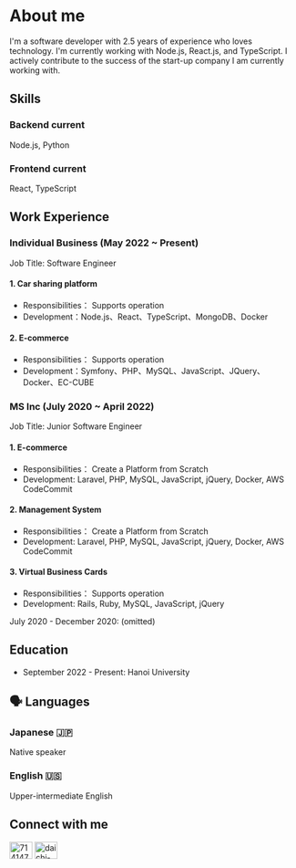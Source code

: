 # About me
I'm a software developer with 2.5 years of experience who loves technology. I'm currently working with Node.js, React.js, and TypeScript. I actively contribute to the success of the start-up company I am currently working with.

## Skills 

### Backend current 
Node.js, Python

### Frontend current
React, TypeScript

## Work Experience

### Individual Business (May 2022 ~ Present)
Job Title: Software Engineer

#### 1. Car sharing platform 
- Responsibilities： Supports operation
- Development：Node.js、React、TypeScript、MongoDB、Docker

#### 2. E-commerce
- Responsibilities： Supports operation
- Development：Symfony、PHP、MySQL、JavaScript、JQuery、Docker、EC-CUBE

### MS Inc (July 2020 ~ April 2022)
Job Title: Junior Software Engineer

#### 1. E-commerce
- Responsibilities： Create a Platform from Scratch
- Development: Laravel, PHP, MySQL, JavaScript, jQuery, Docker, AWS CodeCommit

#### 2. Management System
- Responsibilities： Create a Platform from Scratch 
- Development: Laravel, PHP, MySQL, JavaScript, jQuery, Docker, AWS CodeCommit

#### 3. Virtual Business Cards
- Responsibilities： Supports operation
- Development: Rails, Ruby, MySQL, JavaScript, jQuery

July 2020 - December 2020: (omitted)

## Education
- September 2022 - Present: Hanoi University

## 🗣 Languages

### Japanese **🇯🇵**
Native speaker 

### English 🇺🇸

Upper-intermediate English

## Connect with me

<p align="left">
<a href="https://twitter.com/71414744e2414f4" target="blank"><img align="center" src="https://raw.githubusercontent.com/rahuldkjain/github-profile-readme-generator/master/src/images/icons/Social/twitter.svg" alt="71414744e2414f4" height="30" width="40" /></a>
<a href="https://linkedin.com/in/daichi-ishikawa-a08a2622a" target="blank"><img align="center" src="https://raw.githubusercontent.com/rahuldkjain/github-profile-readme-generator/master/src/images/icons/Social/linked-in-alt.svg" alt="daichi-ishikawa-a08a2622a" height="30" width="40" /></a>
</p>







<!-- 
![](http://github-profile-summary-cards.vercel.app/api/cards/profile-details?username=daichitt&theme=github)
### Hi I'm Daichi.
I'm one of junior software developper who loves Technology. I'm currentlly working Node.js, React.js, TypeScript.
![](http://github-profile-summary-cards.vercel.app/api/cards/repos-per-language?username=daichitt&theme=github)
-->



<!-- 
![](http://github-profile-summary-cards.vercel.app/api/cards/most-commit-language?username=daichitt&theme=github)
![](http://github-profile-summary-cards.vercel.app/api/cards/stats?username=daichitt&theme=github)
![](http://github-profile-summary-cards.vercel.app/api/cards/productive-time?username=daichitt&theme=github&utcOffset=8)
-->

<!-- <a href="https://github.com/anuraghazra/github-readme-stats">
  <img align="left" src="https://github-readme-stats.vercel.app/api?username=daichitt&count_private=true&show_icons=true" />
</a>
<a href="https://github.com/anuraghazra/github-readme-stats">
  <img align="left" src="https://github-readme-stats.vercel.app/api/top-langs/?username=daichitt" />
</a> -->

<!--
# 職務経歴書
-->

<!--
## Profile
-->

<!--
|  Location  |  Vietnam  |
-->

<!--
|  Key  |  Value  |
| ---- | ---- |
|  twitter  |  [@71414744e2414f4](https://twitter.com/71414744e2414f4)  |
|  Contact |  [LinkedIn](https://linkedin.com/in/daichi-ishikawa-a08a2622a)  |
|  Language  |  IELTS Academic Overall 5.0 (September 2022)  |
-->


<!--
## 職務経歴(サマリー)

|  会社名  |  期間  |  職種  |
| ---- | ---- | ---- |  
|  個人事業主 <br> |  2022/05 〜 現在 | Web開発者 |
|  株式会社MS <br> |  2020/07 〜 2022/04 | Web開発者 |


### 個人事業主(2022/05〜2022/07)
職種：PG、機能追加、保守運用

#### 1. Camper car sharing pletform Web Developer 
- 担当：PG、機能追加、保守運用
- 開発：Node.js、React、TypeScript、MongoDB、Docker
- Camper car sharing pletform にprogrammer として参画。

#### 2. D to C　　向けECサイト運用 Webプログラマー 
- 担当：PG、機能追加、保守運用
- 開発：Symfony、PHP、MySQL、JavaScript、JQuery、Docker、EC-CUBE
- 既存のECサイトの案件にPGとして参画しました。
機能追加から保守運用までをSymfonyとJavaScript(JQuery)で対応しました。


### 株式会社MS（2020/07 〜 2022/04）
職種：PG、新規システム開発、機能追加、保守運用

#### 1. B to C向け中古品販売システム開発
- 担当：メインPG、新規機能追加、保守運用
- 開発：Laravel、PHP、MySQL、JavaScript、JQuery、Docker、AWS CodeCommit
- 新規でWeb中古品販売システムをメインPGとして参画。Laravelでのバックエンドの開発からJavaScript(jQuery)でのフロントエンドまで。

#### 2. C向け物件管理システム
- 担当：メインPG、新規プラットフォーム開発
- 開発：Laravel、PHP、MySQL、JavaScript、JQuery、Docker、AWS CodeCommit
- HTMLで構成されたデザインをLaravelのViewファイルへの落とし込みを担当。

#### 3.オンライン名刺サービス
- 担当：PG
- 開発：Rails、Ruby、MySQL、JavaScript、JQuery
- 保守運用をベースに新規機能追加を実装〜テストコードまで実装。

2020年7月 - 2020年12月 以下省略

## プログラミングスキル

### React
- 2023年から業務にて使用している。

### TypeScript
- 2023年から業務にて使用している。

### Node.js
- 2023年から業務にて使用している。

### Laravel (7以降)
- 2020年から業務にて利用している。

### PHP 
- 2019年〜現在。Laravelの使用のために利用。

### Ruby on Rails(6以降)
- 2020年から業務にてRailsを利用している。

### Ruby
- 2019年〜現在。Laravelの使用のために利用。

### Symfony
- 2022年〜現在。EC-CUBEの使用のために利用。

### MySQL
- 2019年〜現在。RailsやLaravelでのWeb devのために利用。

### CSS
- 2019年〜現在。読み書き問題なく利用可能。

### Bootstrap
- 2019年〜現在。読み書き問題なく利用可能。

### JavaScript
- 2020年〜現在。簡単なDOMの操作が可能。  Web devのフロントエンドで使用
-->

<!--
### Python
- 2022年〜現在。　統計学の学習で利用。
- [統計学超入門講座](https://www.udemy.com/course/python-stats/)
- [Introduction to Statistics](https://jp.coursera.org/learn/stanford-statistics)

## 得意なこと
### WebPG

- 　新規開発
- 　保守運用

## 今後挑戦したいこと 
### PGとしての新規開発から統計学を活かしたデータ分析
ソフトウェアエンジニア、データサイエンティストに興味あり

## 資格
- IELTS ACADEMIC Overall 5.0(2022年9月) 
- Listening 4.0 Reading 4.5 Writing 5.0 Speaking 6.0
- [Webリテラシー](https://webken.jp/literacy/)　(2021年12月)

## Education
- September 2022 - Present: Hanoi University (Current)

### 英語学習
- [ハノイ大学](http://fit.hanu.vn/)　(20２2年10月　~ 継続中)
- [ミライズ英会話](https://eikaiwa.merise.asia/)　(20２1年7月　~ 休会中)
- [DMM英会話](https://eikaiwa.dmm.com/)　(2020年4月　~ 2021年6月)
- [KREDO IT ABROAD](https://kredo.jp/)　(2019年4月　~ 20２0年3月)

- IELTS ACADEMIC Overall 6.0でを取得できるまで英語力の向上
- [統計学超入門講座](https://www.udemy.com/course/python-stats/)を完了する。(20２2年)
-->

<!--　追加ここから　-->
<!--
**daichitt/daichitt** is a ✨ _special_ ✨ repository because its `README.md` (this file) appears on your GitHub profile.

Here are some ideas to get you started:

- 🔭 I’m currently working on Start Up company as a sofware enginner 
- 🌱 I’m currently learning ...
- 👯 I’m looking to collaborate on ...
- 🤔 I’m looking for help with ...
- 💬 Ask me about ...
- 📫 How to reach me: ...
- 😄 Pronouns: ...
- ⚡ Fun fact: ...
-->
<!--　追加ここまで　-->


<!--
# Skills

### PHP ⭐️⭐️⭐️

My "native" programming language, I've worked with it for approximately 2 years.

My responsible is focused web development with the PHP framework Laravel and S*ymfony.*

### Javascript ⭐️⭐️⭐️

I've worked with it for approximately 1.5 years. I've used it in the front-end with library Jquery,

### Ruby  ⭐️⭐️

I've worked with it for approximately 6 months years.

My responsible is focused on web development with the Ruby framework Ruby on rails*.*

### Python ⭐️

I've started learning it recently and found it challenging (in a good way!) I'm not proficient yet but I've worked on some features and fixes on my own.

-->

<!--　追加ここから
<h3 align="left">Languages and Tools:</h3>
<p align="left"> <a href="https://getbootstrap.com" target="_blank" rel="noreferrer"> <img src="https://raw.githubusercontent.com/devicons/devicon/master/icons/bootstrap/bootstrap-plain-wordmark.svg" alt="bootstrap" width="40" height="40"/> </a> <a href="https://git-scm.com/" target="_blank" rel="noreferrer"> <img src="https://www.vectorlogo.zone/logos/git-scm/git-scm-icon.svg" alt="git" width="40" height="40"/> </a> <a href="https://developer.mozilla.org/en-US/docs/Web/JavaScript" target="_blank" rel="noreferrer"> <img src="https://raw.githubusercontent.com/devicons/devicon/master/icons/javascript/javascript-original.svg" alt="javascript" width="40" height="40"/> </a> <a href="https://laravel.com/" target="_blank" rel="noreferrer"> <img src="https://raw.githubusercontent.com/devicons/devicon/master/icons/laravel/laravel-plain-wordmark.svg" alt="laravel" width="40" height="40"/> </a> <a href="https://www.mysql.com/" target="_blank" rel="noreferrer"> <img src="https://raw.githubusercontent.com/devicons/devicon/master/icons/mysql/mysql-original-wordmark.svg" alt="mysql" width="40" height="40"/> </a> <a href="https://www.php.net" target="_blank" rel="noreferrer"> <img src="https://raw.githubusercontent.com/devicons/devicon/master/icons/php/php-original.svg" alt="php" width="40" height="40"/> </a> <a href="https://www.postgresql.org" target="_blank" rel="noreferrer"> <img src="https://raw.githubusercontent.com/devicons/devicon/master/icons/postgresql/postgresql-original-wordmark.svg" alt="postgresql" width="40" height="40"/> </a> <a href="https://pugjs.org" target="_blank" rel="noreferrer"> <img src="https://cdn.worldvectorlogo.com/logos/pug.svg" alt="pug" width="40" height="40"/> </a> <a href="https://www.python.org" target="_blank" rel="noreferrer"> <img src="https://raw.githubusercontent.com/devicons/devicon/master/icons/python/python-original.svg" alt="python" width="40" height="40"/> </a> <a href="https://rubyonrails.org" target="_blank" rel="noreferrer"> <img src="https://raw.githubusercontent.com/devicons/devicon/master/icons/rails/rails-original-wordmark.svg" alt="rails" width="40" height="40"/> </a> <a href="https://www.ruby-lang.org/en/" target="_blank" rel="noreferrer"> <img src="https://raw.githubusercontent.com/devicons/devicon/master/icons/ruby/ruby-original.svg" alt="ruby" width="40" height="40"/> </a> </p>

　-->
